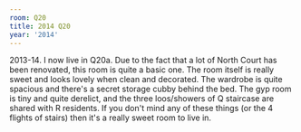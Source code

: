 ```yaml
---
room: Q20
title: 2014 Q20
year: '2014'
---
```


2013-14. I now live in Q20a. Due to the fact that a lot of North Court has been renovated, this room is quite a basic one. The room itself is really sweet and looks lovely when clean and decorated. The wardrobe is quite spacious and there's a secret storage cubby behind the bed. The gyp room is tiny and quite derelict, and the three loos/showers of Q staircase are shared with R residents. If you don't mind any of these things (or the 4 flights of stairs) then it's a really sweet room to live in.
